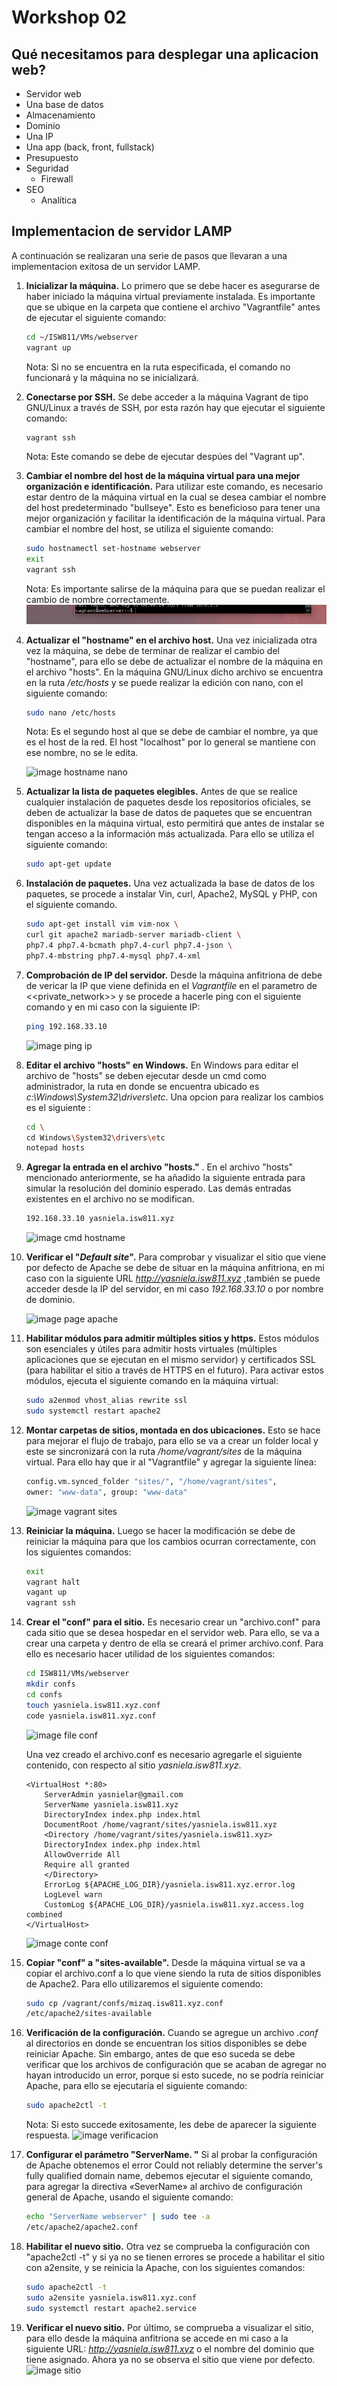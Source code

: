 # Workshop 02

## Qué necesitamos para desplegar una aplicacion web?

- Servidor web
- Una base de datos
- Almacenamiento
- Dominio
- Una IP
- Una app (back, front, fullstack)
- Presupuesto
- Seguridad
    - Firewall
- SEO
    - Analítica
## Implementacion de servidor LAMP
A continuación se realizaran una serie de pasos que llevaran a una implementacion exitosa de un servidor LAMP.

1. **Inicializar la máquina.** Lo primero que se debe hacer es asegurarse de haber iniciado la máquina virtual previamente instalada. Es importante que se ubique en la carpeta que contiene el archivo "Vagrantfile" antes de ejecutar el siguiente comando:

   ```bash
   cd ~/ISW811/VMs/webserver
   vagrant up
   ```
   Nota: Si no se encuentra en la ruta especificada, el comando no funcionará y la máquina no se inicializará.

2. **Conectarse por SSH.** Se debe acceder a la máquina Vagrant de tipo GNU/Linux a través de SSH, por esta razón hay que ejecutar el siguiente comando:
   ```bash
   vagrant ssh
   ```
   Nota: Este comando se debe de ejecutar despúes del "Vagrant up".

3. **Cambiar el nombre del host de la máquina virtual para una mejor organización e identificación.** Para utilizar este comando, es necesario estar dentro de la máquina virtual en la cual se desea cambiar el nombre del host predeterminado "bullseye". Esto es beneficioso para tener una mejor organización y facilitar la identificación de la máquina virtual. Para cambiar el nombre del host, se utiliza el siguiente comando:
   ```bash
   sudo hostnamectl set-hostname webserver
   exit
   vagrant ssh
   ```
   Nota: Es importante salirse de la máquina para que se puedan realizar el cambio de nombre correctamente.
   ![image hostname](../Workshop02/images/hostname.png "Hostname Webserver")

4. **Actualizar el "hostname" en el archivo host.** Una vez inicializada otra vez la máquina, se debe de terminar de realizar el cambio del "hostname", para ello se debe de actualizar el nombre de la máquina en el archivo "hosts". En la máquina GNU/Linux dicho archivo se encuentra en la ruta _/etc/hosts_ y se puede realizar la edición con nano, con el siguiente comando:
    ```bash
   sudo nano /etc/hosts
   ```
   Nota: Es el segundo host al que se debe de cambiar el nombre, ya que es el host de la red. El host "localhost" por lo general se mantiene con ese nombre, no se le edita.

   ![image hostname nano](../Workshop02/images/nano-hostname.png "Hostname nano Webserver")

5. **Actualizar la lista de paquetes elegibles.** Antes de que se realice cualquier instalación de paquetes desde los repositorios oficiales, se deben de actualizar la base de datos de paquetes que se encuentran disponibles en la máquina virtual, esto permitirá que antes de instalar se tengan acceso a la información más actualizada. Para ello se utiliza el siguiente comando:
    ```bash
    sudo apt-get update
    ```

6. **Instalación de paquetes.** Una vez actualizada la base de datos de los paquetes, se procede a instalar Vin, curl, Apache2, MySQL y PHP, con el siguiente comando.
    ```bash
    sudo apt-get install vim vim-nox \
    curl git apache2 mariadb-server mariadb-client \
    php7.4 php7.4-bcmath php7.4-curl php7.4-json \
    php7.4-mbstring php7.4-mysql php7.4-xml
    ```

7. **Comprobación de IP del servidor.** Desde la máquina anfitriona de debe de vericar la IP que viene definida en el _Vagrantfile_ en el parametro de <<private_network>> y se procede a hacerle ping con el siguiente comando y en mi caso con la siguiente IP:
    ```bash
    ping 192.168.33.10
    ```
    ![image ping ip](../Workshop02/images/ping-ip.png "Ping private ip")

8. **Editar el archivo "hosts" en Windows.** En Windows para editar el archivo de "hosts" se deben ejecutar desde un cmd como administrador, la ruta en donde se encuentra ubicado es _c:\Windows\System32\drivers\etc_. Una opcion para realizar los cambios es el siguiente :
    ```bash
    cd \
    cd Windows\System32\drivers\etc
    notepad hosts
    ```

9. **Agregar la entrada en el archivo "hosts."** . En el archivo "hosts" mencionado anteriormente, se ha añadido la siguiente entrada para simular la resolución del dominio esperado. Las demás entradas existentes en el archivo no se modifican.
    ```bash
    192.168.33.10 yasniela.isw811.xyz
    ```
    ![image cmd hostname](../Workshop02/images/cmd-hostname.png "Hostname Win")

10. **Verificar el "_Default site_".** Para comprobar y visualizar el sitio que viene por defecto de Apache se debe de situar en la máquina anfitriona, en mi caso con la siguiente URL _http://yasniela.isw811.xyz_ ,también se puede acceder desde la IP del servidor, en mi caso _192.168.33.10_ o por nombre de dominio.

    ![image page apache](../Workshop02/images/apache-default.png "Apache Default")

11. **Habilitar módulos para admitir múltiples sitios y https.** Estos módulos son esenciales y útiles para admitir hosts virtuales (múltiples aplicaciones que se ejecutan en el mismo servidor) y certificados SSL (para habilitar el sitio a través de HTTPS en el futuro). Para activar estos módulos, ejecuta el siguiente comando en la máquina virtual:
    ```bash
    sudo a2enmod vhost_alias rewrite ssl
    sudo systemctl restart apache2
    ```
12. **Montar carpetas de sitios, montada en dos ubicaciones.** Esto se hace para mejorar el flujo de trabajo, para ello se va a crear un folder local y este se sincronizará con la ruta _/home/vagrant/sites_ de la máquina virtual. Para ello hay que ir al "Vagrantfile" y agregar la siguiente línea:
    ```bash
    config.vm.synced_folder "sites/", "/home/vagrant/sites",
    owner: "www-data", group: "www-data"
    ```
     ![image vagrant sites](../Workshop02/images/vagrant-sites.png "Vagrant sites")
    
13. **Reiniciar la máquina.** Luego se hacer la modificación se debe de reiniciar la máquina para que los cambios ocurran correctamente, con los siguientes comandos:
    ```bash
    exit
    vagrant halt
    vagant up
    vagrant ssh
    ```
14. **Crear el "conf" para el sitio.** Es necesario crear un "archivo.conf" para cada sitio que se desea hospedar en el servidor web. Para ello, se va a crear una carpeta y dentro de ella se creará el primer archivo.conf. Para ello es necesario hacer utilidad de los siguientes comandos:
    ```bash
    cd ISW811/VMs/webserver
    mkdir confs
    cd confs
    touch yasniela.isw811.xyz.conf
    code yasniela.isw811.xyz.conf
    ```
    ![image file conf](../Workshop02/images/carpeta-confs.png "File .conf")

    Una vez creado el archivo.conf es necesario agregarle el siguiente contenido, con respecto al sitio _yasniela.isw811.xyz_.
    ```
    <VirtualHost *:80>
        ServerAdmin yasnielar@gmail.com
        ServerName yasniela.isw811.xyz
        DirectoryIndex index.php index.html
        DocumentRoot /home/vagrant/sites/yasniela.isw811.xyz
        <Directory /home/vagrant/sites/yasniela.isw811.xyz>
        DirectoryIndex index.php index.html
        AllowOverride All
        Require all granted
        </Directory>
        ErrorLog ${APACHE_LOG_DIR}/yasniela.isw811.xyz.error.log
        LogLevel warn
        CustomLog ${APACHE_LOG_DIR}/yasniela.isw811.xyz.access.log combined
    </VirtualHost>
    ```
    ![image conte conf](../Workshop02/images/conte-fileconf.png "Conte File .conf")

15. **Copiar "conf" a "sites-available".** Desde la máquina virtual se va a copiar el archivo.conf a lo que viene siendo la ruta de sitios disponibles de Apache2. Para ello utilizaremos el siguiente comendo:
    ```bash
    sudo cp /vagrant/confs/mizaq.isw811.xyz.conf
    /etc/apache2/sites-available
    ```
16. **Verificación de la configuración.** Cuando se agregue un archivo _.conf_ al directorios en donde se encuentran los sitios disponibles se debe reiniciar Apache. Sin embargo, antes de que eso suceda se debe verificar que los archivos de configuración que se acaban de agregar no hayan introducido un error, porque si esto sucede, no se podría reiniciar Apache, para ello se ejecutaría el siguiente comando:
    ```bash
    sudo apache2ctl -t
    ```
    Nota: Si esto succede exitosamente, les debe de aparecer la siguiente respuesta.
    ![image verificacion](../Workshop02/images/veri-fileconf.png "Verificacion .conf")

17. **Configurar el parámetro "ServerName. "** Si al probar la configuración de Apache obtenemos el error Could not reliably
determine the server's fully qualified domain name, debemos ejecutar el
siguiente comando, para agregar la directiva «SeverName» al archivo de
configuración general de Apache, usando el siguiente comando:
    ```bash
    echo "ServerName webserver" | sudo tee -a
    /etc/apache2/apache2.conf
    ```
18. **Habilitar el nuevo sitio.** Otra vez se comprueba la configuración con "apache2ctl -t" y si ya no se tienen errores se procede a habilitar el sitio con a2ensite, y se reinicia la Apache, con los siguientes comandos:
    ```bash
    sudo apache2ctl -t
    sudo a2ensite yasniela.isw811.xyz.conf
    sudo systemctl restart apache2.service
    ```
19. **Verificar el nuevo sitio.** Por último, se comprueba a visualizar el sitio, para ello desde la máquina anfitriona se accede en mi caso a la siguiente URL: _http://yasniela.isw811.xyz_ o el nombre del dominio que tiene asignado. Ahora ya no se observa el sitio que viene por defecto.
![image sitio](../Workshop02/images/sitioweb.png "Sitio web yasniela")
